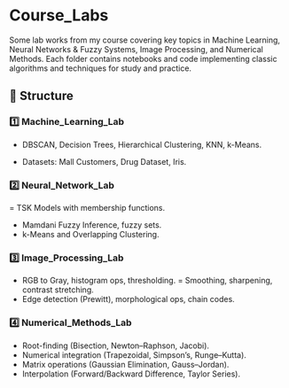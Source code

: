 # Course_Labs
Some lab works from my course covering key topics in Machine Learning, Neural Networks &amp; Fuzzy Systems, Image Processing, and Numerical Methods. Each folder contains notebooks and code implementing classic algorithms and techniques for study and practice.

## 📂 Structure
### 1️⃣ Machine_Learning_Lab
- DBSCAN, Decision Trees, Hierarchical Clustering, KNN, k-Means.

- Datasets: Mall Customers, Drug Dataset, Iris.

### 2️⃣ Neural_Network_Lab
= TSK Models with membership functions.
- Mamdani Fuzzy Inference, fuzzy sets.
- k-Means and Overlapping Clustering.

### 3️⃣ Image_Processing_Lab
- RGB to Gray, histogram ops, thresholding.
= Smoothing, sharpening, contrast stretching.
- Edge detection (Prewitt), morphological ops, chain codes.

### 4️⃣ Numerical_Methods_Lab
- Root-finding (Bisection, Newton–Raphson, Jacobi).
- Numerical integration (Trapezoidal, Simpson’s, Runge–Kutta).
- Matrix operations (Gaussian Elimination, Gauss–Jordan).
- Interpolation (Forward/Backward Difference, Taylor Series).
